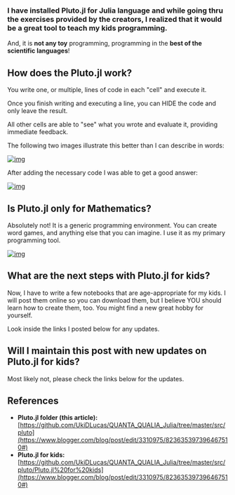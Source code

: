 ### I have installed Pluto.jl for Julia language and while going thru the exercises provided by the creators, I realized that it would be a great tool to teach my kids programming. 

And, it is **not any toy** programming, programming in the **best of the scientific languages**!



## How does the Pluto.jl work?

You write one, or multiple, lines of code in each "cell" and execute it.

Once you finish writing and executing a line, you can HIDE the code and only leave the result.

All other cells are able to "see" what you wrote and evaluate it, providing immediate feedback. 

The following two images illustrate this better than I can describe in words:



[![img](https://blogger.googleusercontent.com/img/b/R29vZ2xl/AVvXsEilyzGnYx2hA8nfjYHWqK_6BrEOwrJbODevRP2gnoxotiyeAFJ8f7LlxvSjd6gIluoTbvZp77N0GcamJ-KwtWnabLNSvTx6Cnej7euG5rTfiPko868o5D6075LEv8ftCx2gnWLZLYai7EWT9J1Fk93XU3_VfnFfPNdbY25mk7WLzJG1yLMz7hw/w640-h546/Screen%20Shot%202022-06-29%20at%2008.05.06.png)](https://www.blogger.com/blog/post/edit/3310975/823635397396467510#)



After adding the necessary code I was able to get a good answer:

[![img](https://blogger.googleusercontent.com/img/b/R29vZ2xl/AVvXsEhl6pHJ7zenkDzMSJRWnkPmToY47EmeZkE-N4qWXW0g2JsUNdmetswijN0PpNU9cd1tMHMBAVCRzIgh6cnNr-8Y2BfXbCy0nd_rnsYqbDbdfjvzyEIhLO0-q8gJCO9pyus_5AB8nThmGF1hL82Tg_OVdJaFChCkrs_490xZnChBwNgFFQK9ic4/w640-h442/Screen%20Shot%202022-06-29%20at%2008.08.17.png)](https://www.blogger.com/blog/post/edit/3310975/823635397396467510#)

## Is Pluto.jl only for Mathematics?

Absolutely not! It is a generic programming environment. You can create word games, and anything else that you can imagine. I use it as my primary programming tool.

[![img](https://blogger.googleusercontent.com/img/b/R29vZ2xl/AVvXsEiLgQ5cxOoQAPLKkoZfBecChc-sZfIS3Cs2LhEKHlAQjTaul4DUxzv1TNl_x4SFHs-wUCDdzFCANSiDlmCOiy4Y2E4RcnQ2VsWksiI7qRLtSvwIXyBp3ri_0rR1s_mk3x6C0nChI0IL6TG7bjS1gnBg0bElKPXpTEjK1WwdMjKqSbtohzWl5X4/w640-h386/Screen%20Shot%202022-06-29%20at%2008.36.02.png)](https://www.blogger.com/blog/post/edit/3310975/823635397396467510#)





## What are the next steps with Pluto.jl for kids?

Now, I have to write a few notebooks that are age-appropriate for my kids.
I will post them online so you can download them, but I believe YOU should learn how to create them, too. You might find a new great hobby for yourself.

Look inside the links I posted below for any updates.

## Will I maintain this post with new updates on Pluto.jl for kids?

Most likely not, please check the links below for the updates.

## References

- **Pluto.jl folder (this article):**
  [https://github.com/UkiDLucas/QUANTA_QUALIA_Julia/tree/master/src/pluto](https://www.blogger.com/blog/post/edit/3310975/823635397396467510#)
- **Pluto.jl for kids:**
  [https://github.com/UkiDLucas/QUANTA_QUALIA_Julia/tree/master/src/pluto/Pluto.jl%20for%20kids](https://www.blogger.com/blog/post/edit/3310975/823635397396467510#)